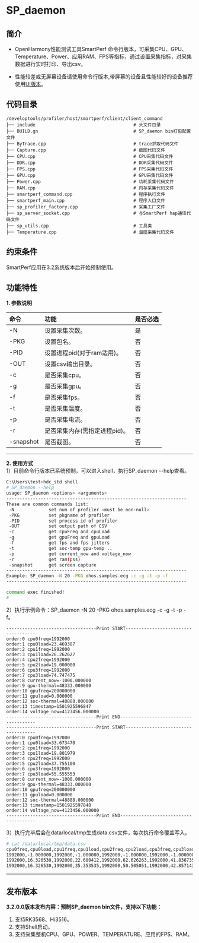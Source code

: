 # SP_daemon
## 简介

- OpenHarmony性能测试工具SmartPerf 命令行版本，可采集CPU、GPU、Temperature、Power、应用RAM、FPS等指标，通过设置采集指标，对采集数据进行实时打印、导出csv。

- 性能较差或无屏幕设备请使用命令行版本,带屏幕的设备且性能较好的设备推荐使用[UI版本](https://gitee.com/openharmony/developtools_profiler/blob/master/host/smartperf/client/client_ui/README_zh.md)。

## 代码目录
```
/developtools/profiler/host/smartperf/client/client_command
├── include                                     # 头文件目录
├── BUILD.gn                                    # SP_daemon bin打包配置文件
├── ByTrace.cpp                                 # trace抓取代码文件
├── Capture.cpp                                 # 截图代码文件
├── CPU.cpp                                     # CPU采集代码文件
├── DDR.cpp                                     # DDR采集代码文件
├── FPS.cpp                                     # FPS采集代码文件
├── GPU.cpp                                     # GPU采集代码文件
├── Power.cpp                                   # 功耗采集代码文件
├── RAM.cpp                                     # 内存采集代码文件
├── smartperf_command.cpp                       # 程序执行文件
├── smartperf_main.cpp                          # 程序入口文件
├── sp_profiler_factory.cpp                     # 采集工厂文件
├── sp_server_socket.cpp                        # 与SmartPerf hap通讯代码文件
├── sp_utils.cpp                                # 工具类
├── Temperature.cpp                             # 温度采集代码文件
```

## 约束条件
   SmartPerf应用在3.2系统版本后开始预制使用。

## 功能特性

**1. 参数说明**

| 命令   | 功能                   |是否必选|
| :-----| :--------------------- |:-----|
| -N    | 设置采集次数。             |是|
| -PKG  | 设置包名。                |否|
| -PID  | 设置进程pid(对于ram适用)。 |否|
| -OUT  | 设置csv输出目录。          |否|
| -c    | 是否采集cpu。            |否|
| -g    | 是否采集gpu。             |否|
| -f    | 是否采集fps。             |否|
| -t    | 是否采集温度。             |否|
| -p    | 是否采集电流。             |否|
| -r    | 是否采集内存(需指定进程pid)。             |否|
| -snapshot    | 是否截图。            |否|

---

**2. 使用方式**<br>
1）目前命令行版本已系统预制，可以进入shell，执行SP_daemon --help查看。

```bash
C:\Users\test>hdc_std shell
# SP_daemon --help
usage: SP_daemon <options> <arguments>
--------------------------------------------------------------------
These are common commands list:
 -N             set num of profiler <must be non-null>
 -PKG           set pkgname of profiler
 -PID           set process id of profiler
 -OUT           set output path of CSV
 -c             get cpuFreq and cpuLoad
 -g             get gpuFreq and gpuLoad
 -f             get fps and fps jitters
 -t             get soc-temp gpu-temp ..
 -p             get current_now and voltage_now
 -r             get ram(pss)
 -snapshot      get screen capture
--------------------------------------------------------------------
Example: SP_daemon -N 20 -PKG ohos.samples.ecg -c -g -t -p -f
--------------------------------------------------------------------

command exec finished!
#
```
2）执行示例命令：SP_daemon -N 20 -PKG ohos.samples.ecg -c -g -t -p -f。
```
----------------------------------Print START------------------------------------
order:0 cpu0freq=1992000
order:1 cpu0load=23.469387
order:2 cpu1freq=1992000
order:3 cpu1load=26.262627
order:4 cpu2freq=1992000
order:5 cpu2load=19.000000
order:6 cpu3freq=1992000
order:7 cpu3load=74.747475
order:8 current_now=-1000.000000
order:9 gpu-thermal=48333.000000
order:10 gpufreq=200000000
order:11 gpuload=0.000000
order:12 soc-thermal=48888.000000
order:13 timestamp=1501925596847
order:14 voltage_now=4123456.000000
----------------------------------Print END--------------------------------------
----------------------------------Print START------------------------------------
order:0 cpu0freq=1992000
order:1 cpu0load=33.673470
order:2 cpu1freq=1992000
order:3 cpu1load=19.801979
order:4 cpu2freq=1992000
order:5 cpu2load=37.755100
order:6 cpu3freq=1992000
order:7 cpu3load=55.555553
order:8 current_now=-1000.000000
order:9 gpu-thermal=48333.000000
order:10 gpufreq=200000000
order:11 gpuload=0.000000
order:12 soc-thermal=48888.000000
order:13 timestamp=1501925597848
order:14 voltage_now=4123456.000000
----------------------------------Print END--------------------------------------
```
3）执行完毕后会在data/local/tmp生成data.csv文件，每次执行命令覆盖写入。
```bash
# cat /data/local/tmp/data.csv
cpu0freq,cpu0load,cpu1freq,cpu1load,cpu2freq,cpu2load,cpu3freq,cpu3load,current_now,gpu-thermal,gpufreq,gpuload,soc-thermal,timestamp,voltage_now
1992000,-1.000000,1992000,-1.000000,1992000,-1.000000,1992000,-1.000000,-1000.000000,48333.000000,200000000,0.000000,49444.000000,1501925677010,4123456.000000
1992000,16.326530,1992000,22.680412,1992000,62.626263,1992000,41.836735,-1000.000000,48333.000000,200000000,0.000000,48888.000000,1501925678011,4123456.000000
1992000,16.326530,1992000,35.353535,1992000,50.505051,1992000,42.857143,-1000.000000,48333.000000,200000000,0.000000,49444.000000,1501925679013,4123456.000000
```
---

## 发布版本

**3.2.0.0版本发布内容：预制SP_daemon bin文件，支持以下功能：**<br>
1. 支持RK3568、Hi3516。<br>
2. 支持Shell启动。<br>
3. 支持采集整机CPU、GPU、POWER、TEMPERATURE、应用的FPS、RAM。
